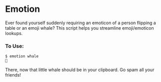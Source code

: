 # Emotion
Ever found yourself suddenly requiring an emoticon of a person flipping a table or an emoji whale?
This script helps you streamline emoji/emoticon lookups.

### To Use:
```
$ emotion whale
🐳
```
There, now that little whale should be in your clipboard. Go spam all your friends!
